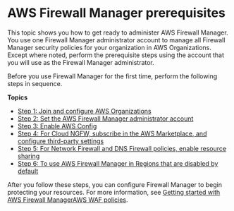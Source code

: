 # AWS Firewall Manager prerequisites<a name="fms-prereq"></a>

This topic shows you how to get ready to administer AWS Firewall Manager\. You use one Firewall Manager administrator account to manage all Firewall Manager security policies for your organization in AWS Organizations\. Except where noted, perform the prerequisite steps using the account that you will use as the Firewall Manager administrator\. 

Before you use Firewall Manager for the first time, perform the following steps in sequence\. 

**Topics**
+ [Step 1: Join and configure AWS Organizations](join-aws-orgs.md)
+ [Step 2: Set the AWS Firewall Manager administrator account](enable-integration.md)
+ [Step 3: Enable AWS Config](enable-config.md)
+ [Step 4: For Cloud NGFW, subscribe in the AWS Marketplace, and configure third\-party settings](fms-cloud-ngfw-prerequisites.md)
+ [Step 5: For Network Firewall and DNS Firewall policies, enable resource sharing](enable-ram.md)
+ [Step 6: To use AWS Firewall Manager in Regions that are disabled by default](enable-disabled-region.md)

After you follow these steps, you can configure Firewall Manager to begin protecting your resources\. For more information, see [Getting started with AWS Firewall Manager​ AWS WAF policies](getting-started-fms.md)\.